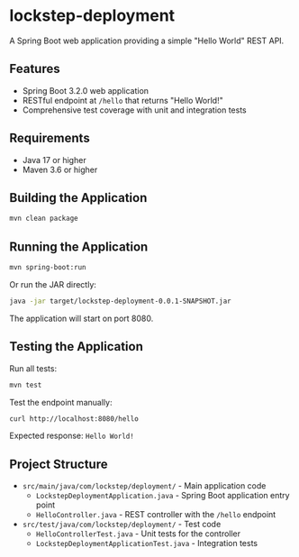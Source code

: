 # lockstep-deployment

A Spring Boot web application providing a simple "Hello World" REST API.

## Features

- Spring Boot 3.2.0 web application
- RESTful endpoint at `/hello` that returns "Hello World!"
- Comprehensive test coverage with unit and integration tests

## Requirements

- Java 17 or higher
- Maven 3.6 or higher

## Building the Application

```bash
mvn clean package
```

## Running the Application

```bash
mvn spring-boot:run
```

Or run the JAR directly:

```bash
java -jar target/lockstep-deployment-0.0.1-SNAPSHOT.jar
```

The application will start on port 8080.

## Testing the Application

Run all tests:

```bash
mvn test
```

Test the endpoint manually:

```bash
curl http://localhost:8080/hello
```

Expected response: `Hello World!`

## Project Structure

- `src/main/java/com/lockstep/deployment/` - Main application code
  - `LockstepDeploymentApplication.java` - Spring Boot application entry point
  - `HelloController.java` - REST controller with the `/hello` endpoint
- `src/test/java/com/lockstep/deployment/` - Test code
  - `HelloControllerTest.java` - Unit tests for the controller
  - `LockstepDeploymentApplicationTest.java` - Integration tests